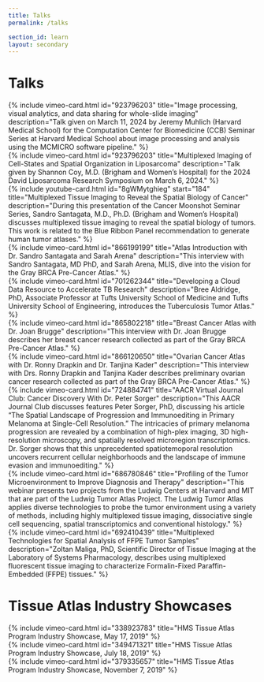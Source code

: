 ```yaml
---
title: Talks
permalink: /talks

section_id: learn
layout: secondary
---
```


# Talks
<div class="row mb-4">
  <div class="col-md-6 mb-4">
    {% include vimeo-card.html id="923796203" title="Image processing, visual analytics, and data sharing for whole-slide imaging" description="Talk given on March 11, 2024 by Jeremy Muhlich (Harvard Medical School) for the Computation Center for Biomedicine (CCB) Seminar Series at Harvard Medical School about image processing and analysis using the MCMICRO software pipeline." %}
    </div>
  <div class="col-md-6 mb-4">
    {% include vimeo-card.html id="923796203" title="Multiplexed Imaging of Cell-States and Spatial Organization in Liposarcoma" description="Talk given by Shannon Coy, M.D. (Brigham and Women’s Hospital) for the 2024 David Liposarcoma Research Symposium on March 6, 2024." %}
  </div>
  <div class="col-md-6 mb-4">
    {% include youtube-card.html id="8gWMytghieg" start="184" title="Multiplexed Tissue Imaging to Reveal the Spatial Biology of Cancer" description="During this presentation of the Cancer Moonshot Seminar Series, Sandro Santagata, M.D., Ph.D. (Brigham and Women’s Hospital) discusses multiplexed tissue imaging to reveal the spatial biology of tumors. This work is related to the Blue Ribbon Panel recommendation to generate human tumor atlases." %}
  </div>
  <div class="col-md-6 mb-4">
    {% include vimeo-card.html id="866199199" title="Atlas Introduction with Dr. Sandro Santagata and Sarah Arena" description="This interview with Sandro Santagata, MD PhD, and Sarah Arena, MLIS, dive into the vision for the Gray BRCA Pre-Cancer Atlas." %}
  </div>
  <div class="col-md-6 mb-4">
    {% include vimeo-card.html id="701262344" title="Developing a Cloud Data Resource to Accelerate TB Research" description="Bree Aldridge, PhD, Associate Professor at Tufts University School of Medicine and Tufts University School of Engineering, introduces the Tuberculosis Tumor Atlas." %}
  </div>
  <div class="col-md-6 mb-4">
    {% include vimeo-card.html id="865802218" title="Breast Cancer Atlas with Dr. Joan Brugge" description="This interview with Dr. Joan Brugge describes her breast cancer research collected as part of the Gray BRCA Pre-Cancer Atlas." %}
  </div>
  <div class="col-md-6 mb-4">
    {% include vimeo-card.html id="866120650" title="Ovarian Cancer Atlas with Dr. Ronny Drapkin and Dr. Tanjina Kader" description="This interview with Drs. Ronny Drapkin and Tanjina Kader describes preliminary ovarian cancer research collected as part of the Gray BRCA Pre-Cancer Atlas." %}
  </div>
  <div class="col-md-6 mb-4">
    {% include vimeo-card.html id="724884741" title="AACR Virtual Journal Club: Cancer Discovery With Dr. Peter Sorger" description="This AACR Journal Club discusses features Peter Sorger, PhD, discussing his article “The Spatial Landscape of Progression and Immunoediting in Primary Melanoma at Single-Cell Resolution.” The intricacies of primary melanoma progression are revealed by a combination of high-plex imaging, 3D high-resolution microscopy, and spatially resolved microregion transcriptomics. Dr. Sorger shows that this unprecedented spatiotemoporal resolution uncovers recurrent cellular neighborhoods and the landscape of immune evasion and immunoediting." %}
  </div>
  <div class="col-md-6 mb-4">
    {% include vimeo-card.html id="686780846" title="Profiling of the Tumor Microenvironment to Improve Diagnosis and Therapy" description="This webinar presents two projects from the Ludwig Centers at Harvard and MIT that are part of the Ludwig Tumor Atlas Project. The Ludwig Tumor Atlas applies diverse technologies to probe the tumor environment using a variety of methods, including highly multiplexed tissue imaging, dissociative single cell sequencing, spatial transcriptomics and conventional histology." %}
  </div>
  <div class="col-md-6 mb-4">
    {% include vimeo-card.html id="692410439" title="Multiplexed Technologies for Spatial Analysis of FFPE Tumor Samples" description="Zoltan Maliga, PhD, Scientific Director of Tissue Imaging at the Laboratory of Systems Pharmacology, describes using multiplexed fluorescent tissue imaging to characterize Formalin-Fixed Paraffin-Embedded (FFPE) tissues." %}
  </div>
</div>


# Tissue Atlas Industry Showcases

<div class="row mb-4">
  <div class="col-md-6 mb-4">
    {% include vimeo-card.html id="338923783" title="HMS Tissue Atlas Program Industry Showcase, May 17, 2019" %}
  </div>
  <div class="col-md-6 mb-4">
    {% include vimeo-card.html id="349471321" title="HMS Tissue Atlas Program Industry Showcase, July 18, 2019" %}
  </div>
  <div class="col-md-6 mb-4">
    {% include vimeo-card.html id="379335657" title="HMS Tissue Atlas Program Industry Showcase, November 7, 2019" %}
  </div>
</div>
